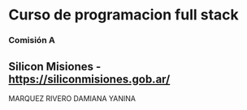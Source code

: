 #  Curso de programacion full stack
### Comisión A
##  Silicon Misiones - https://siliconmisiones.gob.ar/
MARQUEZ RIVERO
DAMIANA YANINA
